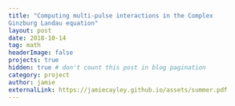 ```yaml
---
title: "Computing multi-pulse interactions in the Complex
Ginzburg Landau equation"
layout: post
date: 2018-10-14
tag: math
headerImage: false
projects: true
hidden: true # don't count this post in blog pagination
category: project
author: jamie
externalLink: https://jamiecayley.github.io/assets/summer.pdf
---
```

